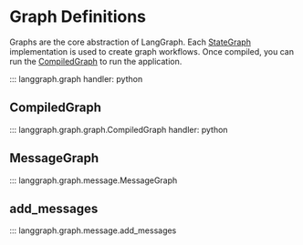 # Graph Definitions

Graphs are the core abstraction of LangGraph. Each [StateGraph](#langgraph.graph.StateGraph) implementation is used to create graph workflows. Once compiled, you can run the [CompiledGraph](#compiledgraph) to run the application.

::: langgraph.graph
    handler: python

## CompiledGraph

::: langgraph.graph.graph.CompiledGraph
    handler: python


## MessageGraph

::: langgraph.graph.message.MessageGraph


## add_messages

::: langgraph.graph.message.add_messages